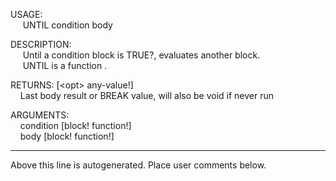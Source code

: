USAGE:  
&nbsp;&nbsp;&nbsp;&nbsp;&nbsp;UNTIL&nbsp;condition&nbsp;body&nbsp;  
  
DESCRIPTION:  
&nbsp;&nbsp;&nbsp;&nbsp;&nbsp;Until&nbsp;a&nbsp;condition&nbsp;block&nbsp;is&nbsp;TRUE?,&nbsp;evaluates&nbsp;another&nbsp;block.  
&nbsp;&nbsp;&nbsp;&nbsp;&nbsp;UNTIL&nbsp;is&nbsp;a&nbsp;function&nbsp;.  
  
RETURNS:&nbsp;[&lt;opt&gt;&nbsp;any-value!]  
&nbsp;&nbsp;&nbsp;&nbsp;Last&nbsp;body&nbsp;result&nbsp;or&nbsp;BREAK&nbsp;value,&nbsp;will&nbsp;also&nbsp;be&nbsp;void&nbsp;if&nbsp;never&nbsp;run  
  
ARGUMENTS:  
&nbsp;&nbsp;&nbsp;&nbsp;condition&nbsp;[block!&nbsp;function!]  
&nbsp;&nbsp;&nbsp;&nbsp;body&nbsp;[block!&nbsp;function!]  
___
Above this line is autogenerated. Place user comments below.